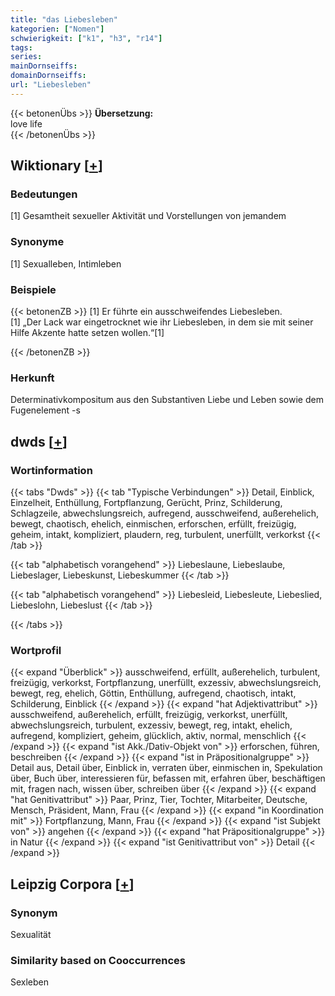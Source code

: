 ```yaml
---
title: "das Liebesleben"
kategorien: ["Nomen"]
schwierigkeit: ["k1", "h3", "r14"]
tags:
series:
mainDornseiffs:
domainDornseiffs:
url: "Liebesleben"
---
```


{{< betonenÜbs >}}
**Übersetzung:**  
love life  
{{< /betonenÜbs >}}

## Wiktionary [[+](https://de.wiktionary.org/wiki/Liebesleben)]

### Bedeutungen
[1] Gesamtheit sexueller Aktivität und Vorstellungen von jemandem  

### Synonyme
[1] Sexualleben, Intimleben  

### Beispiele
{{< betonenZB >}}
[1] Er führte ein ausschweifendes Liebesleben.  
[1] „Der Lack war eingetrocknet wie ihr Liebesleben, in dem sie mit seiner Hilfe Akzente hatte setzen wollen.“[1]  

{{< /betonenZB >}}
### Herkunft
Determinativkompositum aus den Substantiven Liebe und Leben sowie dem Fugenelement -s  



## dwds [[+](https://www.dwds.de/wb/Liebesleben)]

### Wortinformation
{{< tabs "Dwds" >}}
{{< tab "Typische Verbindungen" >}}
Detail, Einblick, Einzelheit, Enthüllung, Fortpflanzung, Gerücht, Prinz, Schilderung, Schlagzeile, abwechslungsreich, aufregend, ausschweifend, außerehelich, bewegt, chaotisch, ehelich, einmischen, erforschen, erfüllt, freizügig, geheim, intakt, kompliziert, plaudern, reg, turbulent, unerfüllt, verkorkst
{{< /tab >}}

{{< tab "alphabetisch vorangehend" >}}
Liebeslaune, Liebeslaube, Liebeslager, Liebeskunst, Liebeskummer
{{< /tab >}}

{{< tab "alphabetisch vorangehend" >}}
Liebesleid, Liebesleute, Liebeslied, Liebeslohn, Liebeslust
{{< /tab >}}

{{< /tabs >}}

### Wortprofil
{{< expand "Überblick" >}} ausschweifend, erfüllt, außerehelich, turbulent, freizügig, verkorkst, Fortpflanzung, unerfüllt, exzessiv, abwechslungsreich, bewegt, reg, ehelich, Göttin, Enthüllung, aufregend, chaotisch, intakt, Schilderung, Einblick {{< /expand >}}
{{< expand "hat Adjektivattribut" >}} ausschweifend, außerehelich, erfüllt, freizügig, verkorkst, unerfüllt, abwechslungsreich, turbulent, exzessiv, bewegt, reg, intakt, ehelich, aufregend, kompliziert, geheim, glücklich, aktiv, normal, menschlich {{< /expand >}}
{{< expand "ist Akk./Dativ-Objekt von" >}} erforschen, führen, beschreiben {{< /expand >}}
{{< expand "ist in Präpositionalgruppe" >}} Detail aus, Detail über, Einblick in, verraten über, einmischen in, Spekulation über, Buch über, interessieren für, befassen mit, erfahren über, beschäftigen mit, fragen nach, wissen über, schreiben über {{< /expand >}}
{{< expand "hat Genitivattribut" >}} Paar, Prinz, Tier, Tochter, Mitarbeiter, Deutsche, Mensch, Präsident, Mann, Frau {{< /expand >}}
{{< expand "in Koordination mit" >}} Fortpflanzung, Mann, Frau {{< /expand >}}
{{< expand "ist Subjekt von" >}} angehen {{< /expand >}}
{{< expand "hat Präpositionalgruppe" >}} in Natur {{< /expand >}}
{{< expand "ist Genitivattribut von" >}} Detail {{< /expand >}}

## Leipzig Corpora [[+](https://corpora.uni-leipzig.de/en/res?word=Liebesleben&corpusId=deu_newscrawl-public_2018)]


### Synonym
Sexualität


### Similarity based on Cooccurrences
Sexleben

